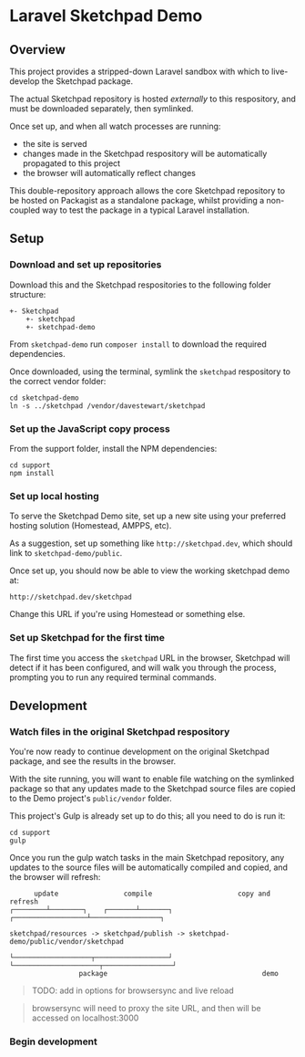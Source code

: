 # Laravel Sketchpad Demo

## Overview

This project provides a stripped-down Laravel sandbox with which to live-develop the Sketchpad package.

The actual Sketchpad repository is hosted *externally* to this respository, and must be downloaded separately, then symlinked.

Once set up, and when all watch processes are running:

- the site is served
- changes made in the Sketchpad respository will be automatically propagated to this project
- the browser will automatically reflect changes

This double-repository approach allows the core Sketchpad repository to be hosted on Packagist as a standalone package, whilst providing a non-coupled way to test the package in a typical Laravel installation.


## Setup

### Download and set up repositories

Download this and the Sketchpad respositories to the following folder structure:

```
+- Sketchpad
    +- sketchpad
    +- sketchpad-demo
```

From `sketchpad-demo` run `composer install` to download the required dependencies.

Once downloaded, using the terminal, symlink the `sketchpad` respository to the correct vendor folder:

```
cd sketchpad-demo
ln -s ../sketchpad /vendor/davestewart/sketchpad
```

### Set up the JavaScript copy process

From the support folder, install the NPM dependencies:

```
cd support
npm install
```

### Set up local hosting

To serve the Sketchpad Demo site, set up a new site using your preferred hosting solution (Homestead, AMPPS, etc).

As a suggestion, set up something like `http://sketchpad.dev`, which should link to `sketchpad-demo/public`.

Once set up, you should now be able to view the working sketchpad demo at:

```
http://sketchpad.dev/sketchpad
```

Change this URL if you're using Homestead or something else.

### Set up Sketchpad for the first time

The first time you access the `sketchpad` URL in the browser, Sketchpad will detect if it has been configured, and will walk you through the process, prompting you to run any required terminal commands.


## Development

### Watch files in the original Sketchpad respository

You're now ready to continue development on the original Sketchpad package, and see the results in the browser.

With the site running, you will want to enable file watching on the symlinked package so that any updates made to the Sketchpad source files are copied to the Demo project's `public/vendor` folder.

This project's Gulp is already set up to do this; all you need to do is run it:

```
cd support
gulp
```

Once you run the gulp watch tasks in the main Sketchpad repository, any updates to the source files will be automatically compiled and copied, and the browser will refresh:

```
      update                compile                     copy and refresh
┌────────┴────────┐    ┌───────┴───────┐    ┌──────────────────┴─────────────────┐

sketchpad/resources -> sketchpad/publish -> sketchpad-demo/public/vendor/sketchpad

└───────────────────┬──────────────────┘ └─────────────────────┬─────────────────┘
                 package                                      demo
```

> TODO: add in options for browsersync and live reload

> browsersync will need to proxy the site URL, and then will be accessed on localhost:3000

### Begin development

